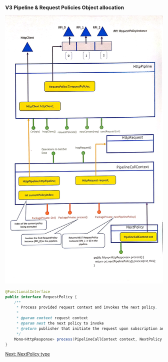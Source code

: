 
### V3 Pipeline & Request Policies Object allocation

![alt text](https://github.com/anuchandy/jva-http-pipeline/blob/immutable-pipeline/doc/req_policy_cxt.jpg)

```java
@FunctionalInterface
public interface RequestPolicy {
    /**
     * Process provided request context and invokes the next policy.
     *
     * @param context request context
     * @param next the next policy to invoke
     * @return publisher that initiate the request upon subscription and emits response on completion.
     */
    Mono<HttpResponse> process(PipelineCallContext context, NextPolicy next);
}
```

[Next: NextPolicy type](https://github.com/anuchandy/jva-http-pipeline/blob/immutable-pipeline/doc/NextPolicy.md)
